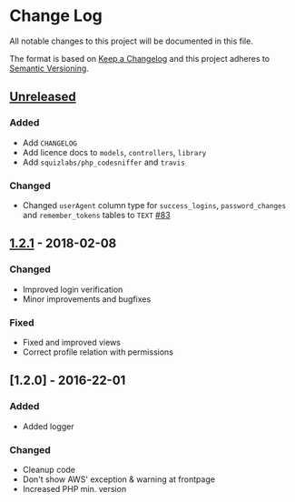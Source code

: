 # Change Log
All notable changes to this project will be documented in this file.

The format is based on [Keep a Changelog](http://keepachangelog.com/)
and this project adheres to [Semantic Versioning](http://semver.org/).

## [Unreleased]
### Added
- Add `CHANGELOG`
- Add licence docs to `models`, `controllers`, `library`
- Add `squizlabs/php_codesniffer` and `travis`

### Changed
- Changed `userAgent` column type for `success_logins`, `password_changes` and `remember_tokens` tables to `TEXT` [#83](https://github.com/phalcon/vokuro/issues/83)

## [1.2.1] - 2018-02-08
### Changed
- Improved login verification
- Minor improvements and bugfixes

### Fixed
- Fixed and improved views
- Correct profile relation with permissions

## [1.2.0] - 2016-22-01
### Added
- Added logger

### Changed
- Cleanup code
- Don't show AWS' exception & warning at frontpage
- Increased PHP min. version

[Unreleased]: https://github.com/phalcon/vokuro/compare/v1.2.1...HEAD
[1.2.1]: https://github.com/phalcon/vokuro/compare/v1.2.0...v1.2.1
